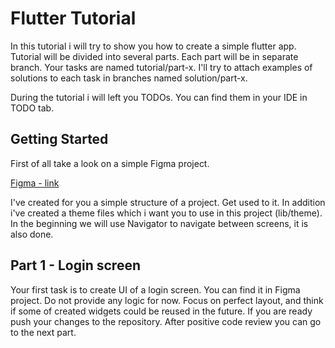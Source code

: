 # Flutter Tutorial

In this tutorial i will try to show you how to create a simple flutter app. Tutorial will be divided into several parts. 
Each part will be in separate branch. Your tasks are named tutorial/part-x. I'll try to attach examples of solutions to each task in branches named solution/part-x.

During the tutorial i will left you TODOs. You can find them in your IDE in TODO tab.

## Getting Started

First of all take a look on a simple Figma project. 

[Figma - link](https://www.figma.com/file/Pepi76GQVyE0BubSH7Cd9y/Untitled?type=design&node-id=0%3A1&mode=design&t=14VWVW28590mSx9G-1)

I've created for you a simple structure of a project. Get used to it.
In addition i've created a theme files which i want you to use in this project (lib/theme).
In the beginning we will use Navigator to navigate between screens, it is also done.

## Part 1 - Login screen

Your first task is to create UI of a login screen. You can find it in Figma project.
Do not provide any logic for now. Focus on perfect layout, and think if some of created widgets could be reused in the future.
If you are ready push your changes to the repository. After positive code review you can go to the next part.
